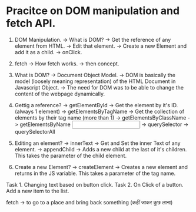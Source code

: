 # Pracitce on DOM manipulation and fetch API.

1. DOM Manipulation.
-> What is DOM?
-> Get the reference of any element from HTML.
-> Edit that element.
-> Create a new Element and add it as a child.
-> onClick.

2. fetch
-> How fetch works.
-> then concept.


1. What is DOM?
-> Document Object Model.
-> DOM is basically the model (loosely meaning representation) of the HTML Document in Javascript Object.
-> The need for DOM was to be able to change the content of the webpage dynamically.

2. Gettig a reference?
-> getElementById -> Get the element by it's ID. (always 1 element)
-> getElementsByTagName -> Get the collection of elements by their tag name (more than 1)
-> getElementsByClassName
-> getElementsByName <input type="text" name="first" />
-> querySelector
-> querySelectorAll

3. Editing an element?
-> innerText -> Get and Set the inner Text of any element.
-> appendChild -> Adds a new child at the last of it's children. This takes the parameter of the child element.

4. Create a new Element?
-> createElement -> Creates a new element and returns in the JS variable. This takes a parameter of the tag name.

Task 1. Changing text based on button click.
Task 2. On Click of a button. Add a new item to the list.





fetch -> to go to a place and bring back something (कहीं जाकर कुछ लाना)
